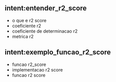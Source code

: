 ## intent:entender_r2_score

- o que e r2 score
- coeficiente r2
- coeficiente de determinacao r2
- metrica r2

## intent:exemplo_funcao_r2_score

- funcao r2_score
- implementacao r2 score
- funcao r2 score
